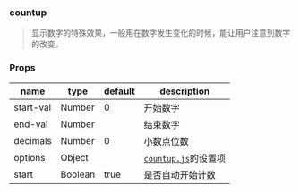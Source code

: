### countup

> 显示数字的特殊效果，一般用在数字发生变化的时候，能让用户注意到数字的改变。

### Props

|name|type|default|description|
|----|----|-------|-----------|
|start-val|Number|0|开始数字|
|end-val|Number||结束数字|
|decimals|Number|0|小数点位数|
|options|Object||[`countup.js`](https://github.com/inorganik/countUp.js)的设置项|
|start|Boolean|true|是否自动开始计数|
